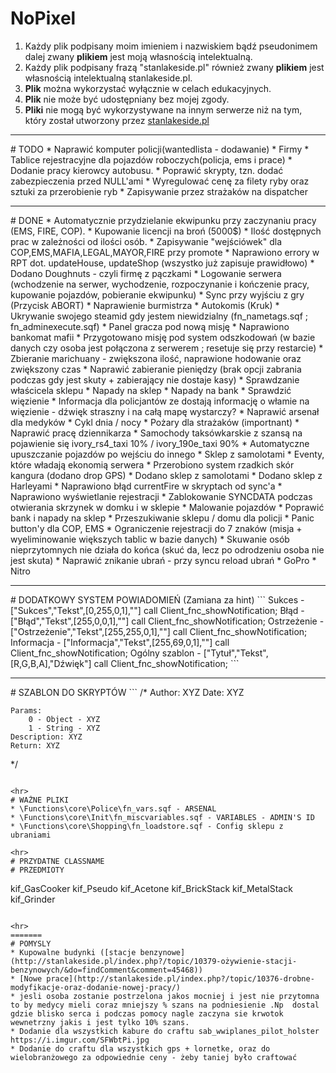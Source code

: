 # NoPixel
1. Każdy plik podpisany moim imieniem i nazwiskiem bądź pseudonimem dalej zwany **plikiem** jest moją własnością intelektualną.
2. Każdy plik podpisany frazą "stanlakeside.pl" również zwany **plikiem** jest własnością intelektualną stanlakeside.pl.
3. **Plik** można wykorzystać wyłącznie w celach edukacyjnych.
4. **Plik** nie może być udostępniany bez mojej zgody.
5. **Pliki** nie mogą być wykorzystywane na innym serwerze niż na tym, który został utworzony przez [stanlakeside.pl](http://stanlakeside.pl)

<hr>
# TODO
* Naprawić komputer policji(wantedlista - dodawanie)
* Firmy
* Tablice rejestracyjne dla pojazdów roboczych(policja, ems i prace)
* Dodanie pracy kierowcy autobusu.
* Poprawić skrypty, tzn. dodać zabezpieczenia przed NULL'ami
* Wyregulować cenę za filety ryby oraz sztuki za przerobienie ryb
* Zapisywanie przez strażaków na dispatcher


<hr>
# DONE
* Automatycznie przydzielanie ekwipunku przy zaczynaniu pracy (EMS, FIRE, COP).
* Kupowanie licencji na broń (5000$)
* Ilość dostępnych prac w zależności od ilości osób.
* Zapisywanie "wejściówek" dla COP,EMS,MAFIA,LEGAL,MAYOR,FIRE przy promote
* Naprawiono errory w RPT dot. updateHouse, updateShop (wszystko już zapisuje prawidłowo)
* Dodano Doughnuts - czyli firmę z pączkami
* Logowanie serwera (wchodzenie na serwer, wychodzenie, rozpoczynanie i kończenie pracy, kupowanie pojazdów, pobieranie ekwipunku)
* Sync przy wyjściu z gry (Przycisk ABORT)
* Naprawienie burmistrza
* Autokomis (Kruk)
* Ukrywanie swojego steamid gdy jestem niewidzialny (fn_nametags.sqf ; fn_adminexecute.sqf)
* Panel gracza pod nową misję
* Naprawiono bankomat mafii
* Przygotowano misję pod system odszkodowań (w bazie danych czy osoba jest połączona z serwerem ; resetuje się przy restarcie)
* Zbieranie marichuany - zwiększona ilość, naprawione hodowanie oraz zwiększony czas
* Naprawić zabieranie pieniędzy (brak opcji zabrania podczas gdy jest skuty + zabierający nie dostaje kasy)
* Sprawdzanie właścicela sklepu
* Napady na sklep
* Napady na bank
* Sprawdzić więzienie
* Informacja dla policjantów ze dostają informację o włamie na więzienie - dźwięk straszny i na całą mapę wystarczy?
* Naprawić arsenał dla medyków
* Cykl dnia / nocy
* Pożary dla strażaków (importnant)
* Naprawić pracę dziennikarza
* Samochody taksówkarskie z szansą na pojawienie się ivory_rs4_taxi 10% / ivory_190e_taxi 90%
* Automatyczne upuszczanie pojazdów po wejściu do innego
* Sklep z samolotami
* Eventy, które władają ekonomią serwera
* Przerobiono system rzadkich skór kangura (dodano drop GPS)
* Dodano sklep z samolotami
* Dodano sklep z Harleyami
* Naprawiono błąd currentFire w skryptach od sync'a
* Naprawiono wyświetlanie rejestracji
* Zablokowanie SYNCDATA podczas otwierania skrzynek w domku i w sklepie
* Malowanie pojazdów
* Poprawić bank i napady na sklep
* Przeszukiwanie sklepu / domu dla policji
* Panic button'y dla COP, EMS
* Ograniczenie rejestracji do 7 znaków (misja + wyeliminowanie większych tablic w bazie danych)
* Skuwanie osób nieprzytomnych nie działa do końca (skuć da, lecz po odrodzeniu osoba nie jest skuta)
* Naprawić znikanie ubrań - przy syncu reload ubrań
* GoPro
* Nitro


<hr>
# DODATKOWY SYSTEM POWIADOMIEŃ (Zamiana za hint)
```
    Sukces - ["Sukces","Tekst",[0,255,0,1],""] call Client_fnc_showNotification;
    Błąd - ["Błąd","Tekst",[255,0,0,1],""] call Client_fnc_showNotification;
    Ostrzeżenie - ["Ostrzeżenie","Tekst",[255,255,0,1],""] call Client_fnc_showNotification;
	Informacja - ["Informacja","Tekst",[255,69,0,1],""] call Client_fnc_showNotification;
    Ogólny szablon -  ["Tytuł","Tekst",[R,G,B,A],"Dźwięk"] call Client_fnc_showNotification;
```

<hr>
# SZABLON DO SKRYPTÓW
```
/*
 	Author: XYZ
 	Date: XYZ
 	
 	Params:
 		0 - Object - XYZ
 		1 - String - XYZ
 	Description: XYZ
 	Return: XYZ
 */
 ```

<hr>
# WAŻNE PLIKI
* \Functions\core\Police\fn_vars.sqf - ARSENAL
* \Functions\core\Init\fn_miscvariables.sqf - VARIABLES - ADMIN'S ID
* \Functions\core\Shopping\fn_loadstore.sqf - Config sklepu z ubraniami

<hr>
# PRZYDATNE CLASSNAME
# PRZEDMIOTY
```
kif_GasCooker
kif_Pseudo
kif_Acetone
kif_BrickStack
kif_MetalStack
kif_Grinder
```

<hr>
=======
# POMYSLY
* Kupowalne budynki ([stacje benzynowe](http://stanlakeside.pl/index.php?/topic/10379-ożywienie-stacji-benzynowych/&do=findComment&comment=45468))
* [Nowe prace](http://stanlakeside.pl/index.php?/topic/10376-drobne-modyfikacje-oraz-dodanie-nowej-pracy/)
* jesli osoba zostanie postrzelona jakos mocniej i jest nie przytomna to by medycy mieli coraz mniejszy % szans na podniesienie .Np  dostal gdzie blisko serca i podczas pomocy nagle zaczyna sie krwotok wewnetrzny jakis i jest tylko 10% szans.
* Dodanie dla wszystkich kabure do craftu sab_wwiplanes_pilot_holster https://i.imgur.com/SFWbtPi.jpg
* Dodanie do craftu dla wszystkich gps + lornetke, oraz do wielobranżowego za odpowiednie ceny - żeby taniej było craftować
